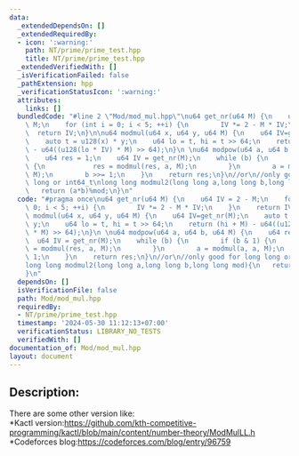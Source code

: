 ```yaml
---
data:
  _extendedDependsOn: []
  _extendedRequiredBy:
  - icon: ':warning:'
    path: NT/prime/prime_test.hpp
    title: NT/prime/prime_test.hpp
  _extendedVerifiedWith: []
  _isVerificationFailed: false
  _pathExtension: hpp
  _verificationStatusIcon: ':warning:'
  attributes:
    links: []
  bundledCode: "#line 2 \"Mod/mod_mul.hpp\"\nu64 get_nr(u64 M) {\n    u64 IV = 2 -\
    \ M;\n    for (int i = 0; i < 5; ++i) {\n        IV *= 2 - M * IV;\n    }\n  \
    \  return IV;\n}\n\nu64 modmul(u64 x, u64 y, u64 M) {\n    u64 IV=get_nr(M);\n\
    \    auto t = u128(x) * y;\n    u64 lo = t, hi = t >> 64;\n    return (hi + M)\
    \ - u64((u128(lo * IV) * M) >> 64);\n}\n \nu64 modpow(u64 a, u64 b, u64 M) {\n\
    \    u64 res = 1;\n    u64 IV = get_nr(M);\n    while (b) {\n        if (b & 1)\
    \ {\n            res = modmul(res, a, M);\n        }\n        a = modmul(a, a,\
    \ M);\n        b >>= 1;\n    }\n    return res;\n}\n//or\n//only good for long\
    \ long or int64_t\nlong long modmul2(long long a,long long b,long long mod){\n\
    \   return (a*b)%mod;\n}\n"
  code: "#pragma once\nu64 get_nr(u64 M) {\n    u64 IV = 2 - M;\n    for (int i =\
    \ 0; i < 5; ++i) {\n        IV *= 2 - M * IV;\n    }\n    return IV;\n}\n\nu64\
    \ modmul(u64 x, u64 y, u64 M) {\n    u64 IV=get_nr(M);\n    auto t = u128(x) *\
    \ y;\n    u64 lo = t, hi = t >> 64;\n    return (hi + M) - u64((u128(lo * IV)\
    \ * M) >> 64);\n}\n \nu64 modpow(u64 a, u64 b, u64 M) {\n    u64 res = 1;\n  \
    \  u64 IV = get_nr(M);\n    while (b) {\n        if (b & 1) {\n            res\
    \ = modmul(res, a, M);\n        }\n        a = modmul(a, a, M);\n        b >>=\
    \ 1;\n    }\n    return res;\n}\n//or\n//only good for long long or int64_t\n\
    long long modmul2(long long a,long long b,long long mod){\n   return (a*b)%mod;\n\
    }\n"
  dependsOn: []
  isVerificationFile: false
  path: Mod/mod_mul.hpp
  requiredBy:
  - NT/prime/prime_test.hpp
  timestamp: '2024-05-30 11:12:13+07:00'
  verificationStatus: LIBRARY_NO_TESTS
  verifiedWith: []
documentation_of: Mod/mod_mul.hpp
layout: document
---
```


## Description:
There are some other version like:<br>
*Kactl version:https://github.com/kth-competitive-programming/kactl/blob/main/content/number-theory/ModMulLL.h<br>
*Codeforces blog:https://codeforces.com/blog/entry/96759

